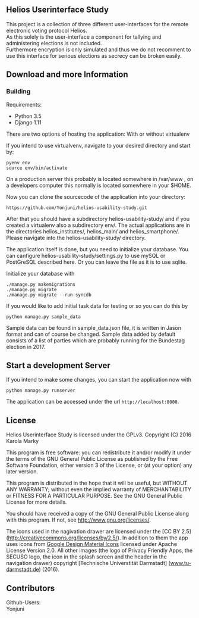 ## Helios Userinterface Study

This project is a collection of three different user-interfaces for the remote electronic voting protocol Helios.<br />
As this solely is the user-interface a component for tallying and administering elections is not included. <br />
Furthermore encryption is only simulated and thus we do not recomment to use this interface for serious elections as secrecy can be broken easily. 

## Download and more Information

### Building 

Requirements:
* Python 3.5
* Django 1.11

There are two options of hosting the application: With or without virtualenv 

If you intend to use virtualvenv, navigate to your desired directory and start by: 

    pyenv env
    source env/bin/activate

On a production server this probably is located somewhere in /var/www , on a developers computer this normally is located somewhere in your $HOME.

Now you can clone the sourcecode of the application into your directory:

    https://github.com/Yonjuni/helios-usability-study.git

After that you should have a subdirectory helios-usability-study/ and if you created a virtualenv also a subdirectory env/. The actual applications are in the directories helios_institutes/, helios_main/ and helios_smartphone/. Please navigate into the helios-usability-study/ directory. 

The application itself is done, but you need to initialize your database. You can canfigure helios-usability-study/settings.py to use mySQL or PostGreSQL described here. Or you can leave the file as it is to use sqlite. 

Initialize your database with

    ./manage.py makemigrations
    ./manage.py migrate
    ./manage.py migrate --run-syncdb


If you would like to add initial task data for testing or so you can do this by

    python manage.py sample_data

Sample data can be found in sample_data.json file, it is written in Jason format and can of course be changed. Sample data added by default consists of a list of parties which are probably running for the Bundestag election in 2017.
    
    
Start a development Server
--------------------------
If you intend to make some changes, you can start the application now with

    python manage.py runserver
    
The application can be accessed under the url `http://localhost:8000`.

## License

Helios Userinterface Study is licensed under the GPLv3.
Copyright (C) 2016  Karola Marky

This program is free software: you can redistribute it and/or modify
it under the terms of the GNU General Public License as published by
the Free Software Foundation, either version 3 of the License, or
(at your option) any later version.

This program is distributed in the hope that it will be useful,
but WITHOUT ANY WARRANTY; without even the implied warranty of
MERCHANTABILITY or FITNESS FOR A PARTICULAR PURPOSE.  See the
GNU General Public License for more details.

You should have received a copy of the GNU General Public License
along with this program. If not, see <http://www.gnu.org/licenses/>.

The icons used in the nagivation drawer are licensed under the [CC BY 2.5] (http://creativecommons.org/licenses/by/2.5/). In addition to them the app uses icons from [Google Design Material Icons](https://design.google.com/icons/index.html) licensed under Apache License Version 2.0. All other images (the logo of Privacy Friendly Apps, the SECUSO logo, the icon in the splash screen and the header in the navigation drawer) copyright [Technische Universtität Darmstadt] (www.tu-darmstadt.de) (2016).

## Contributors

Github-Users: <br />
Yonjuni


